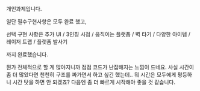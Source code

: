개인과제입니다.

일단 필수구현사항은 모두 완료 했고,

선택 구현 사항은
추가 UI / 3인칭 시점 / 
움직이는 플랫폼 / 벽 타기 / 
다양한 아이템 / 
레이저 트랩 / 
플랫폼 발사기

까지 완료했습니다.

뭔가 전체적으로 할 게 많아지니까 점점 코드가 난잡해지는 느낌이 드네요.
사실 시간이 좀 더 많았다면 천천히 구조를 짜가면서 하고 싶긴 했는데.. 뭐 시간은 모두에게 평등하니 시간 탓을 하면 안 되겠죠?
다음엔 좀 더 빠르게 시작해야 좋을 것 같습니다.
